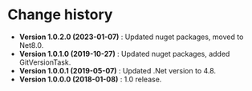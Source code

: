 # Change history

* **Version 1.0.2.0 (2023-01-07)** : Updated nuget packages, moved to Net8.0.
* **Version 1.0.1.0 (2019-10-27)** : Updated nuget packages, added GitVersionTask.
* **Version 1.0.0.1 (2019-05-07)** : Updated .Net version to 4.8.
* **Version 1.0.0.0 (2018-01-08)** : 1.0 release.